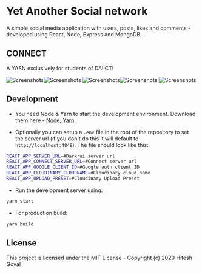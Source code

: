# Yet Another Social network
 A simple social media application with users, posts, likes and comments - developed using React, Node, Express and MongoDB.

## CONNECT
 A YASN exclusively for students of DAIICT! 
 
 ![Screenshots](https://res.cloudinary.com/hitgo/image/upload/v1589019590/Screenshot_2020-05-09_at_3.43.24_PM-min_jbw0af.png)![Screenshots](https://res.cloudinary.com/hitgo/image/upload/w_430,h_600,c_scale/v1589095090/IMG_4531-min_exllv9.jpg)         ![Screenshots](https://res.cloudinary.com/hitgo/image/upload/w_430,h_600,c_scale/v1589095090/IMG_4528-min_z7jkit.jpg)![Screenshots](https://res.cloudinary.com/hitgo/image/upload/w_430,h_600,c_scale/v1589095090/IMG_4530-min_mqb8kf.jpg)  ![Screenshots](https://res.cloudinary.com/hitgo/image/upload/w_430,h_600,c_scale/v1589095090/IMG_4529-min_r5kuim.jpg)


## Development

- You need Node & Yarn to start the development environment. Download them here - [Node](https://nodejs.org/), [Yarn](https://yarnpkg.com).

- Optionally you can setup a `.env` file in the root of the repository to set the server url (if you don't do this it will default to `http://localhost:4848`). The file should look like this:

```bash
REACT_APP_SERVER_URL=#Darkrai server url
REACT_APP_CONNECT_SERVER_URL=#Connect server url 
REACT_APP_GOOGLE_CLIENT_ID=#Google auth client ID
REACT_APP_CLOUDINARY_CLOUDNAME=#Cloudinary cloud name
REACT_APP_UPLOAD_PRESET=#Cloudinary Upload Preset
```

- Run the development server using:

```bash
yarn start
```



- For production build:

```bash
yarn build
```


## License

This project is licensed under the MIT License - Copyright (c) 2020 Hitesh Goyal

